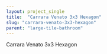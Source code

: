 ```yaml
---
layout: project_single
title:  "Carrara Venato 3x3 Hexagon"
slug: "carrara-venato-3x3-hexagon"
parent: "large-tile-bathroom"
---
```

Carrara Venato 3x3 Hexagon